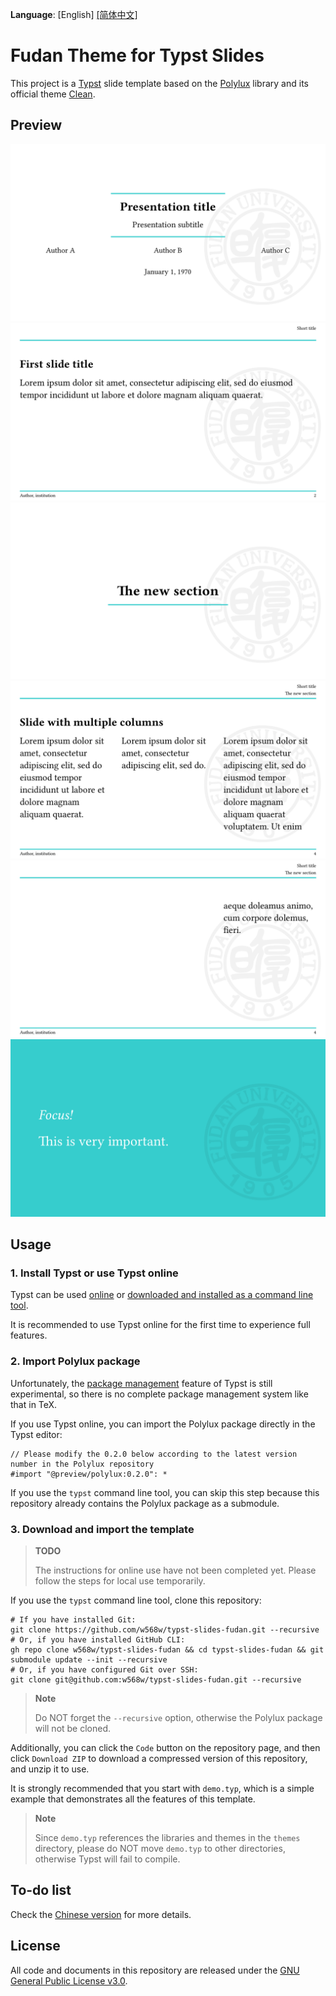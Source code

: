 **Language**: \[English\] [\[简体中文\]](README.zh-CN.md)

# Fudan Theme for Typst Slides
This project is a [Typst](https://typst.app/) slide template based on the [Polylux](https://andreaskroepelin.github.io/polylux/book/polylux.html) library and its official theme [Clean](https://github.com/andreasKroepelin/polylux/blob/9184eeff02c5d03368b21024486ad2a2b8f65e0c/themes/clean.typ).

## Preview
![Preview 1](images/demo-1.png)
![Preview 2](images/demo-2.png)
![Preview 3](images/demo-3.png)
![Preview 4](images/demo-4.png)
![Preview 5](images/demo-5.png)
![Preview 6](images/demo-6.png)

## Usage
### 1. Install Typst or use Typst online
Typst can be used [online](https://typst.app/) or [downloaded and installed as a command line tool](https://github.com/typst/typst).

It is recommended to use Typst online for the first time to experience full features.

### 2. Import Polylux package
Unfortunately, the [package management](https://github.com/typst/packages) feature of Typst is still experimental, so there is no complete package management system like that in TeX.

If you use Typst online, you can import the Polylux package directly in the Typst editor:

```typst
// Please modify the 0.2.0 below according to the latest version number in the Polylux repository
#import "@preview/polylux:0.2.0": *
```

If you use the `typst` command line tool, you can skip this step because this repository already contains the Polylux package as a submodule.

### 3. Download and import the template
> **TODO**
>
> The instructions for online use have not been completed yet. Please follow the steps for local use temporarily.

If you use the `typst` command line tool, clone this repository:

```shell
# If you have installed Git:
git clone https://github.com/w568w/typst-slides-fudan.git --recursive
# Or, if you have installed GitHub CLI:
gh repo clone w568w/typst-slides-fudan && cd typst-slides-fudan && git submodule update --init --recursive
# Or, if you have configured Git over SSH:
git clone git@github.com:w568w/typst-slides-fudan.git --recursive
```

> **Note**
>
> Do NOT forget the `--recursive` option, otherwise the Polylux package will not be cloned.


Additionally, you can click the `Code` button on the repository page, and then click `Download ZIP` to download a compressed version of this repository, and unzip it to use.

It is strongly recommended that you start with `demo.typ`, which is a simple example that demonstrates all the features of this template.

> **Note**
>
> Since `demo.typ` references the libraries and themes in the `themes` directory, please do NOT move `demo.typ` to other directories, otherwise Typst will fail to compile.

## To-do list
Check the [Chinese version](README.zh-CN.md) for more details.

## License
All code and documents in this repository are released under the [GNU General Public License v3.0](LICENSE).